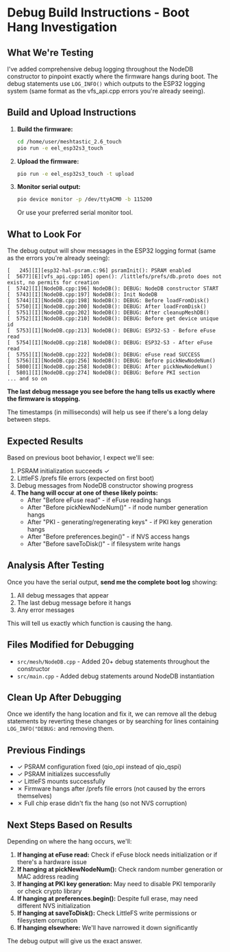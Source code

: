 # Debug Build Instructions - Boot Hang Investigation

## What We're Testing

I've added comprehensive debug logging throughout the NodeDB constructor to pinpoint exactly where the firmware hangs during boot. The debug statements use `LOG_INFO()` which outputs to the ESP32 logging system (same format as the vfs_api.cpp errors you're already seeing).

## Build and Upload Instructions

1. **Build the firmware:**
   ```bash
   cd /home/user/meshtastic_2.6_touch
   pio run -e eel_esp32s3_touch
   ```

2. **Upload the firmware:**
   ```bash
   pio run -e eel_esp32s3_touch -t upload
   ```

3. **Monitor serial output:**
   ```bash
   pio device monitor -p /dev/ttyACM0 -b 115200
   ```

   Or use your preferred serial monitor tool.

## What to Look For

The debug output will show messages in the ESP32 logging format (same as the errors you're already seeing):

```
[   245][I][esp32-hal-psram.c:96] psramInit(): PSRAM enabled
[  5677][E][vfs_api.cpp:105] open(): /littlefs/prefs/db.proto does not exist, no permits for creation
[  5742][I][NodeDB.cpp:196] NodeDB(): DEBUG: NodeDB constructor START
[  5743][I][NodeDB.cpp:197] NodeDB(): Init NodeDB
[  5744][I][NodeDB.cpp:198] NodeDB(): DEBUG: Before loadFromDisk()
[  5750][I][NodeDB.cpp:200] NodeDB(): DEBUG: After loadFromDisk()
[  5751][I][NodeDB.cpp:202] NodeDB(): DEBUG: After cleanupMeshDB()
[  5752][I][NodeDB.cpp:210] NodeDB(): DEBUG: Before get device unique id
[  5753][I][NodeDB.cpp:213] NodeDB(): DEBUG: ESP32-S3 - Before eFuse read
[  5754][I][NodeDB.cpp:218] NodeDB(): DEBUG: ESP32-S3 - After eFuse read
[  5755][I][NodeDB.cpp:222] NodeDB(): DEBUG: eFuse read SUCCESS
[  5756][I][NodeDB.cpp:256] NodeDB(): DEBUG: Before pickNewNodeNum()
[  5800][I][NodeDB.cpp:258] NodeDB(): DEBUG: After pickNewNodeNum()
[  5801][I][NodeDB.cpp:274] NodeDB(): DEBUG: Before PKI section
... and so on
```

**The last debug message you see before the hang tells us exactly where the firmware is stopping.**

The timestamps (in milliseconds) will help us see if there's a long delay between steps.

## Expected Results

Based on previous boot behavior, I expect we'll see:

1. PSRAM initialization succeeds ✓
2. LittleFS /prefs file errors (expected on first boot)
3. Debug messages from NodeDB constructor showing progress
4. **The hang will occur at one of these likely points:**
   - After "Before eFuse read" - if eFuse reading hangs
   - After "Before pickNewNodeNum()" - if node number generation hangs
   - After "PKI - generating/regenerating keys" - if PKI key generation hangs
   - After "Before preferences.begin()" - if NVS access hangs
   - After "Before saveToDisk()" - if filesystem write hangs

## Analysis After Testing

Once you have the serial output, **send me the complete boot log** showing:
1. All debug messages that appear
2. The last debug message before it hangs
3. Any error messages

This will tell us exactly which function is causing the hang.

## Files Modified for Debugging

- `src/mesh/NodeDB.cpp` - Added 20+ debug statements throughout the constructor
- `src/main.cpp` - Added debug statements around NodeDB instantiation

## Clean Up After Debugging

Once we identify the hang location and fix it, we can remove all the debug statements by reverting these changes or by searching for lines containing `LOG_INFO("DEBUG:` and removing them.

## Previous Findings

- ✓ PSRAM configuration fixed (qio_opi instead of qio_qspi)
- ✓ PSRAM initializes successfully
- ✓ LittleFS mounts successfully
- ✗ Firmware hangs after /prefs file errors (not caused by the errors themselves)
- ✗ Full chip erase didn't fix the hang (so not NVS corruption)

## Next Steps Based on Results

Depending on where the hang occurs, we'll:

1. **If hanging at eFuse read:** Check if eFuse block needs initialization or if there's a hardware issue
2. **If hanging at pickNewNodeNum():** Check random number generation or MAC address reading
3. **If hanging at PKI key generation:** May need to disable PKI temporarily or check crypto library
4. **If hanging at preferences.begin():** Despite full erase, may need different NVS initialization
5. **If hanging at saveToDisk():** Check LittleFS write permissions or filesystem corruption
6. **If hanging elsewhere:** We'll have narrowed it down significantly

The debug output will give us the exact answer.
